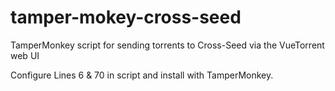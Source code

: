 # tamper-mokey-cross-seed
TamperMonkey script for sending torrents to Cross-Seed via the VueTorrent web UI

Configure Lines 6 & 70 in script and install with TamperMonkey.
